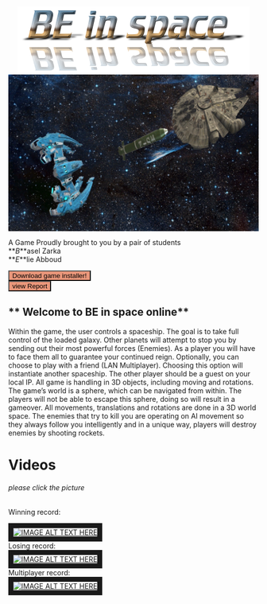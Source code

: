 <p align="center">
<img align="center" src="Space%20Invaders/Assets/Textures/Backgrounds/cooltext327947084721570.png?raw=true">
<img align="center" src="Space%20Invaders/enemy_Player.png?raw=true">
  </p>

A Game Proudly brought to you by a pair of students </br>
**_B_**asel Zarka </br>
**_E_**lie Abboud </br>

<form method="get" action="Space%20Invaders/Installer/BE%20In%20Space%20Setup%20(x86).exe">
<button type="submit" style="background-color:darksalmon">Download game installer!</button>
</form> <form method="get" action="Space%20Invaders/BE%20in%20space.pdf">
<button type="submit" style="background-color:darksalmon">view Report</button>
</form>



## ** Welcome to BE in space online**
Within the game, the user controls a spaceship. The goal is to take full control of the loaded galaxy. Other planets will attempt to stop you by sending out their most powerful forces (Enemies). As a player you will have to face them all to guarantee your continued reign.
Optionally, you can choose to play with a friend (LAN Multiplayer). Choosing this option will instantiate another spaceship. The other player should be a guest on your local IP.
All game is handling in 3D objects, including moving and rotations.
The game’s world is a sphere, which can be navigated from within. The players will not be able to escape this sphere, doing so will result in a gameover. All movements, translations and rotations are done in a 3D world space.
The enemies that try to kill you are operating on AI movement so they always follow you intelligently and in a unique way, players will destroy enemies by shooting rockets.

# Videos
###### please click the picture
Winning record:
<div>
  <a href="https://youtu.be/QLRNUXMx4gI" target="_blank"><img src="https://img.youtube.com/vi/QLRNUXMx4gI/default.jpg" 
alt="IMAGE ALT TEXT HERE" width="240" height="180" border="10" /></a>
</div>
Losing record:
<div>
  <a href="https://youtu.be/u92ehvq_rkw" target="_blank"><img src="https://img.youtube.com/vi/u92ehvq_rkw/default.jpg" 
alt="IMAGE ALT TEXT HERE" width="240" height="180" border="10" /></a>
</div>
Multiplayer record:
<div>
  <a href="https://youtu.be/IlFRskMIhyQ" target="_blank"><img src="https://img.youtube.com/vi/IlFRskMIhyQ/default.jpg" 
alt="IMAGE ALT TEXT HERE" width="240" height="180" border="10" /></a>
</div>
